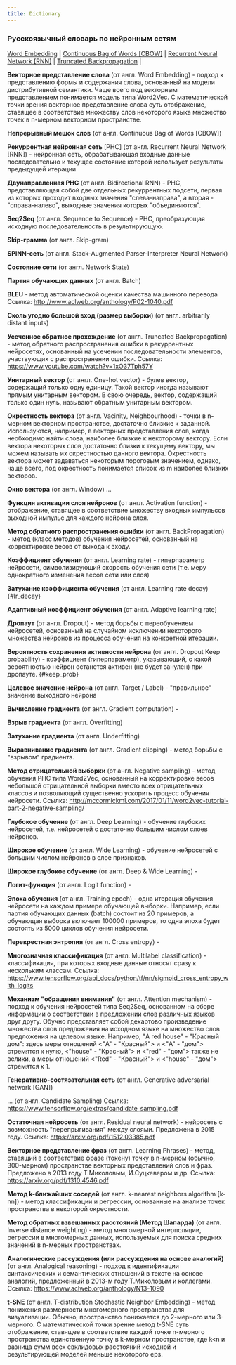 ```yaml
---
title: Dictionary
---
```


### Русскоязычный словарь по нейронным сетям  
  
[Word Embedding](#WordEmbedding) | [Continuous Bag of Words [CBOW]](#CBOW) | [Recurrent Neural Network [RNN]](#RNN) | [Truncated Backpropagation](#TruncatedBackpropagation) | 
  
**Векторное представление слова** (от англ. Word Embedding<a name="WordEmbedding"></a>) - подход к представлению формы и содержания слова, основанный на модели дистрибутивной семантики. Чаще всего под векторным представлением понимается модель типа Word2Vec. С математической точки зрения векторное представление слова суть отображение, ставящее в соответствие множеству слов некоторого языка множество точек в n-мерном векторном пространстве.

**Непрерывный мешок слов** (от англ. Continuous Bag of Words [CBOW]<a name="CBOW"></a>)

**Рекуррентная нейронная сеть** [РНС] (от англ. Recurrent Neural Network [RNN]<a name="RNN"></a>) - нейронная сеть, обрабатывающая входные данные последовательно и текущее состояние которой использует результаты предыдущей итерации

**Двунаправленная РНС** (от англ. Bidirectional RNN) - РНС, представляющая собой две отдельных рекуррентных подсети, первая из которых проходит входных значения "слева-направа", а вторая - "справа-налево", выходные значения которых "объединяются".

**Seq2Seq** (от англ. Sequence to Sequence) - РНС, преобразующая исходную последовательность в результирующую.

**Skip-грамма** (от англ. Skip-gram)

**SPINN-сеть** (от англ. Stack-Augmented Parser-Interpreter Neural Network)

**Состояние сети** (от англ. Network State)

**Партия обучающих данных** (от англ. Batch)

**BLEU** - метод автоматической оценки качества машинного перевода
        Ссылка: <http://www.aclweb.org/anthology/P02-1040.pdf>

**Сколь угодно большой вход (размер выборки)** (от англ. arbitrarily distant inputs)

**Усеченное обратное прохождение** (от англ. Truncated Backpropagation<a name="TruncatedBackpropagation"></a>) -  метод обратного распространения ошибки в рекуррентных нейросетях, основанный на усечении последовательности элементов, участвующих с распространении ошибки.
        Ссылка: <https://www.youtube.com/watch?v=1xO37Tph57Y>

**Унитарный вектор** (от англ. One-hot vector) - булев вектор, содержащий только одну единицу. Такой вектор иногда называют прямым унитарным вектором. В свою очередь, вектор, содержащий только один нуль, называют обратным унитарным вектором.

**Окрестность вектора** (от англ. Vacinity, Neighbourhood) - точки в n-мерном векторном пространстве, достаточно близкие к заданной. Используются, например, в векторных представления слов, когда необходимо найти слова, наиболее близкие к некоторому вектору. Если вектора некоторых слов достаточно близки к текущему вектору, мы можем называть их окрестностью данного вектора. Окрестность вектора может задаваться некоторым пороговым значением, однако, чаще всего, под окрестность понимается список из m наиболее близких векторов. 

**Окно вектора** (от англ. Window) ...

**Функция активации слоя нейронов** (от англ. Activation function) - отображение, ставящее в соответствие множеству входных импульсов выходной импульс для каждого нейрона слоя.

**Метод обратного распространения ошибки** (от англ. BackPropagation) - метод (класс методов) обучения нейросетей, основанный на корректировке весов от выхода к входу.

**Коэффициент обучения** (от англ. Learning rate) - гиперпараметр нейросети, символизирующий скорость обучения сети (т.е. меру однократного изменения весов сети или слоя)

**Затухание коэффициента обучения** (от англ. Learning rate decay) {#lr_decay}

**Адаптивный коэффициент обучения** (от англ. Adaptive learning rate)

**Дропаут** (от англ. Dropout) - метод борьбы с переобучением нейросетей, основанный на случайном исключении некоторого множества нейронов из процесса обучения на конкретной итерации.

**Вероятность сохранения активности нейрона** (от англ. Dropout Keep probability) - коэффициент (гиперпараметр), указывающий, с какой вероятностью нейрон останется активен (не будет занулен) при дропауте. {#keep_prob}

**Целевое значение нейрона** (от англ. Target / Label) - "правильное" значение выходного нейрона

**Вычисление градиента** (от англ. Gradient computation) - 

**Взрыв градиента** (от англ. Overfitting)

**Затухание градиента** (от англ. Underfitting)

**Выравнивание градиента** (от англ. Gradient clipping) - метод борьбы с "взрывом" градиента.

**Метод отрицательной выборки** (от англ. Negative sampling) - метод обучения РНС типа Word2Vec, основанный на корректировке весов небольшой отрицательной выборки вместо всех отрицательных классов и позволяющий существенно ускорить процесс обучения нейросети. Ссылка: <http://mccormickml.com/2017/01/11/word2vec-tutorial-part-2-negative-sampling/>

**Глубокое обучение** (от англ. Deep Learning) - обучение глубоких нейросетей, т.е. нейросетей с достаточно большим числом слоев нейронов.

**Широкое обучение** (от англ. Wide Learning) - обучение нейросетей с большим числом нейронов в слое признаков.

**Широкое глубокое обучение** (от англ. Deep & Wide Learning) - 

**Логит-функция** (от англ. Logit function) - 

**Эпоха обучения** (от англ. Training epoch) - одна итерация обучения нейросети на каждом примере обучающей выборки. Например, если партия обучающих данных (batch) состоит из 20 примеров, а обучающая выборка включает 100000 примеров, то одна эпоха будет состоять из 5000 циклов обучения нейросети.

**Перекрестная энтропия** (от англ. Cross entropy) - 

**Многозначная классификация** (от англ. Multilabel classification) - классификация, при которых входные данные относят сразу к нескольким классам. Ссылка: <https://www.tensorflow.org/api_docs/python/tf/nn/sigmoid_cross_entropy_with_logits>

**Механизм "обращения внимания"** (от англ. Attention mechanism) - подход к обучения нейросетей типа Seq2Seq, основанном на сборе информации о соответствии в предложении слов различных языков друг другу. Обучно представляет собой декартово произведение множества слов предложения на исходном языке на множество слов предложения на целевом языке. Например, "A red house" - "Красный дом": здесь меры отношений <"A" - "Красный"> и <"A" - "дом"> стремятся к нулю, <"house" - "Красный"> и <"red" - "дом"> также не велики, а меры отношений  <"Red" - "Красный"> и <"house" - "дом"> стремятся к 1.

**Генеративно-состязательная сеть** (от англ. Generative adversarial network [GAN])

... (от англ. Candidate Sampling) Ссылка: <https://www.tensorflow.org/extras/candidate_sampling.pdf>

**Остаточная нейросеть** (от англ. Residual neural network) - нейросеть с возможность "перепрыгивания" между слоями. Предложена в 2015 году. Ссылка: <https://arxiv.org/pdf/1512.03385.pdf>

**Векторное представление фраз** (от англ. Learning Phrases) - метод, ставящий в соответствие фразе (токену) точку в n-мерном (обычно, 300-мерном) пространстве векторных представлений слов и фраз. Предложено в 2013 году Т.Миколовым, И.Суцкевером и др. Ссылка: <https://arxiv.org/pdf/1310.4546.pdf>

**Метод k-ближайших соседей** (от англ. k-nearest neighbors algorithm [k-nn]) - метод классификации и регрессии, основанные на анализе точек пространства в некоторой окрестности.

**Метод обратных взвешанных расстояний (Метод Шапарда)** (от англ. Inverse distance weighting) - метод многомерной интерполяции, регрессии в многомерных данных, используемых для поиска средних значений в n-мерных пространствах.

**Аналогические рассуждения (или рассуждения на основе аналогий)** (от англ. Analogical reasoning) - подход к идентификации синтаксических и семантических отношений в тексте на основе аналогий, предложенный в 2013-м году Т.Миколовым и коллегами. Ссылка: <https://www.aclweb.org/anthology/N13-1090>

**t-SNE** (от англ. T-distribution Stochastic Neighbor Embedding) - метод понижения размерности многомерного пространства для визуализации. Обычно, пространство понижается до 2-мерного или 3-мерного. С математической точки зрение метод t-SNE суть отображение, ставящее в соответствие каждой точке n-мерного пространства единственную точку в k-мерном пространстве, где k<n и разница сумм всех евклидовых расстояний исходной и результирующей моделей меньше некоторого eps.

